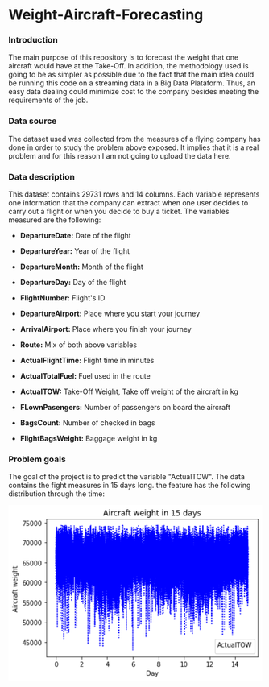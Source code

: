 # Weight-Aircraft-Forecasting

### Introduction

The main purpose of this repository is to forecast the weight that one aircraft would have at the Take-Off. In addition, the methodology used is going to be as simpler as possible due to the fact that the main idea could be running this code on a streaming data in a Big Data Plataform. Thus, an easy data dealing could minimize cost to the company besides meeting the requirements of the job.

### Data source

The dataset used was collected from the measures of a flying company has done in order to study the problem above exposed. It implies that it is a real problem and for this reason I am not going to upload the data here.

### Data description

This dataset contains 29731 rows and 14 columns. Each variable represents one information that the company can extract when one user decides to carry out a flight or when you decide to buy a ticket. The variables measured are the following:

- **DepartureDate:** Date of the flight

- **DepartureYear:** Year of the flight

- **DepartureMonth:** Month of the flight

- **DepartureDay:** Day of the flight

- **FlightNumber:** Flight's ID

- **DepartureAirport:** Place where you start your journey

- **ArrivalAirport:** Place where you finish your journey

- **Route:** Mix of both above variables

- **ActualFlightTime:** Flight time in minutes

- **ActualTotalFuel:** Fuel used in the route

- **ActualTOW:** Take-Off Weight, Take off weight of the aircraft in kg

- **FLownPasengers:** Number of passengers on board the aircraft

- **BagsCount:** Number of checked in bags

- **FlightBagsWeight:** Baggage weight in kg


### Problem goals

The goal of the project is to predict the variable "ActualTOW". The data contains the fight measures in 15 days long. the feature has the following distribution through the time:

<img src = "Images/goals.png" width = 1000>

